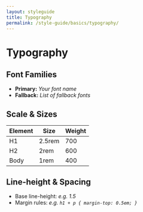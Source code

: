```yaml
---
layout: styleguide
title: Typography
permalink: /style-guide/basics/typography/
---
```


# Typography

## Font Families
- **Primary:** _Your font name_  
- **Fallback:** _List of fallback fonts_

## Scale & Sizes
| Element  | Size   | Weight |
| -------- | ------ | ------ |
| H1       | 2.5rem | 700    |
| H2       | 2rem   | 600    |
| Body     | 1rem   | 400    |

## Line-height & Spacing
- Base line-height: _e.g. 1.5_  
- Margin rules: _e.g. `h1 + p { margin-top: 0.5em; }`_
